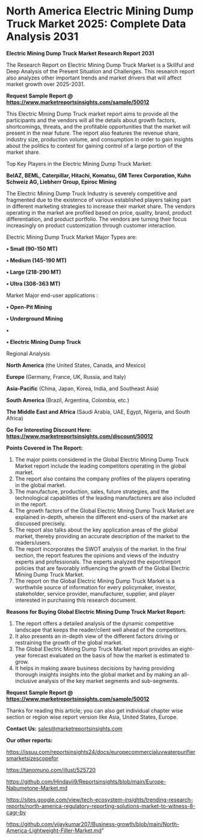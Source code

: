 # North America Electric Mining Dump Truck Market 2025: Complete Data Analysis 2031

<strong>Electric Mining Dump Truck Market Research Report 2031</strong>

The Research Report on Electric Mining Dump Truck Market is a Skillful and Deep Analysis of the Present Situation and Challenges. This research report also analyzes other important trends and market drivers that will affect market growth over 2025-2031.

<strong>Request Sample Report @ <a href=https://www.marketreportsinsights.com/sample/50012>https://www.marketreportsinsights.com/sample/50012</a></strong>

This Electric Mining Dump Truck market report aims to provide all the participants and the vendors will all the details about growth factors, shortcomings, threats, and the profitable opportunities that the market will present in the near future. The report also features the revenue share, industry size, production volume, and consumption in order to gain insights about the politics to contest for gaining control of a large portion of the market share.

Top Key Players in the Electric Mining Dump Truck Market:

<strong>BelAZ, BEML, Caterpillar, Hitachi, Komatsu, GM Terex Corporation, Kuhn Schweiz AG, Liebherr Group, Epiroc Mining</strong>

The Electric Mining Dump Truck Industry is severely competitive and fragmented due to the existence of various established players taking part in different marketing strategies to increase their market share. The vendors operating in the market are profiled based on price, quality, brand, product differentiation, and product portfolio. The vendors are turning their focus increasingly on product customization through customer interaction.

Electric Mining Dump Truck Market Major Types are:

<strong>•  Small (90-150 MT)

•  Medium (145-190 MT)

•  Large (218-290 MT)

•  Ultra (308-363 MT)</strong>

Market Major end-user applications :

<strong>•  Open-Pit Mining

•  Underground Mining

•  

•  Electric Mining Dump Truck</strong>

Regional Analysis

</u><strong><b>North America</b></strong> (the United States, Canada, and Mexico)

<strong><b>Europe </b></strong>(Germany, France, UK, Russia, and Italy)

<strong><b>Asia-Pacific</b></strong> (China, Japan, Korea, India, and Southeast Asia)

<strong><b>South America</b></strong> (Brazil, Argentina, Colombia, etc.)

<strong><b>The Middle East and Africa</b></strong> (Saudi Arabia, UAE, Egypt, Nigeria, and South Africa)

<strong>Go For Interesting Discount Here: <a href=https://www.marketreportsinsights.com/discount/50012>https://www.marketreportsinsights.com/discount/50012</a></strong>

<strong>Points Covered in The Report:</strong>
<ol>
  <li>The major points considered in the Global Electric Mining Dump Truck Market report include the leading competitors operating in the global market.</li>
  <li>The report also contains the company profiles of the players operating in the global market.</li>
  <li>The manufacture, production, sales, future strategies, and the technological capabilities of the leading manufacturers are also included in the report.</li>
  <li>The growth factors of the Global Electric Mining Dump Truck Market are explained in-depth, wherein the different end-users of the market are discussed precisely.</li>
  <li>The report also talks about the key application areas of the global market, thereby providing an accurate description of the market to the readers/users.</li>
  <li>The report incorporates the SWOT analysis of the market. In the final section, the report features the opinions and views of the industry experts and professionals. The experts analyzed the export/import policies that are favorably influencing the growth of the Global Electric Mining Dump Truck Market.</li>
  <li>The report on the Global Electric Mining Dump Truck Market is a worthwhile source of information for every policymaker, investor, stakeholder, service provider, manufacturer, supplier, and player interested in purchasing this research document.</li>
</ol>
<strong>Reasons for Buying Global Electric Mining Dump Truck Market Report:</strong>

<ol>
  <li>The report offers a detailed analysis of the dynamic competitive landscape that keeps the reader/client well ahead of the competitors.</li>
  <li>It also presents an in-depth view of the different factors driving or restraining the growth of the global market.</li>
  <li>The Global Electric Mining Dump Truck Market report provides an eight-year forecast evaluated on the basis of how the market is estimated to grow.</li>
  <li>It helps in making aware business decisions by having providing thorough insights insights into the global market and by making an all-inclusive analysis of the key market segments and sub-segments.</li>
</ol>
<strong>Request Sample Report @ <a href=https://www.marketreportsinsights.com/sample/50012>https://www.marketreportsinsights.com/sample/50012</a></strong>


Thanks for reading this article; you can also get individual chapter wise section or region wise report version like Asia, United States, Europe.

<strong>Contact Us:</strong>
sales@marketreportsinsights.com

<strong>Our other reports:</strong>

<a href=https://issuu.com/reportsinsights24/docs/europecommercialuvwaterpurifiersmarketsizescopefor>https://issuu.com/reportsinsights24/docs/europecommercialuvwaterpurifiersmarketsizescopefor</a>

<a href=https://tanomuno.com/illust/525720>https://tanomuno.com/illust/525720</a>

<a href=https://github.com/Hindavii9/Reportsinsights/blob/main/Europe-Nabumetone-Market.md>https://github.com/Hindavii9/Reportsinsights/blob/main/Europe-Nabumetone-Market.md</a>

<a href=https://sites.google.com/view/tech-ecosystem-insights/trending-research-reports/north-america-regulatory-reporting-solutions-market-to-witness-8-cagr-by>https://sites.google.com/view/tech-ecosystem-insights/trending-research-reports/north-america-regulatory-reporting-solutions-market-to-witness-8-cagr-by</a>

<a href=https://github.com/vijaykumar207/Business-growth/blob/main/North-America-Lightweight-Filler-Market.md>https://github.com/vijaykumar207/Business-growth/blob/main/North-America-Lightweight-Filler-Market.md</a>"
